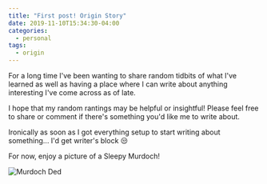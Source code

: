 ```yaml
---
title: "First post! Origin Story"
date: 2019-11-10T15:34:30-04:00
categories:
  - personal
tags:
  - origin
---
```


For a long time I've been wanting to share random tidbits of what I've learned as well as having a place where I can write about anything interesting I've come across as of late.

I hope that my random rantings may be helpful or insightful! Please feel free to share or comment if there's something you'd like me to write about.

Ironically as soon as I got everything setup to start writing about something... I'd get writer's block :unamused:

For now, enjoy a picture of a Sleepy Murdoch!

![Murdoch Ded](../assets/images/murdochded.jpeg)
